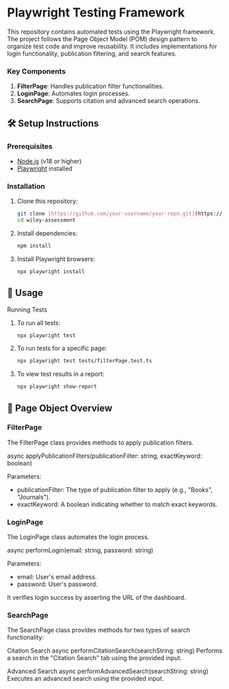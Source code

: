 # Playwright Testing Framework

This repository contains automated tests using the Playwright framework. The project follows the Page Object Model (POM) design pattern to organize test code and improve reusability. It includes implementations for login functionality, publication filtering, and search features.


### Key Components

1. **FilterPage**: Handles publication filter functionalities.
2. **LoginPage**: Automates login processes.
3. **SearchPage**: Supports citation and advanced search operations.

## 🛠️ Setup Instructions

### Prerequisites

- [Node.js](https://nodejs.org/) (v18 or higher)
- [Playwright](https://playwright.dev/) installed

### Installation

1. Clone this repository:
   ```bash
   git clone [https://github.com/your-username/your-repo.git](https://github.com/devmaniac1/wiley-assessment.git)
   cd wiley-assessment

2. Install dependencies:
   ```bash
   npm install

3. Install Playwright browsers:
   ```bash
   npx playwright install

## 🔨 Usage

Running Tests

1. To run all tests:
   ```bash
   npx playwright test

2. To run tests for a specific page:
   ```bash
   npx playwright test tests/filterPage.test.ts

3. To view test results in a report:
   ```bash
   npx playwright show-report


## 📝 Page Object Overview

### FilterPage

The FilterPage class provides methods to apply publication filters.

async applyPublicationFilters(publicationFilter: string, exactKeyword: boolean)

Parameters:
 - publicationFilter: The type of publication filter to apply (e.g., "Books", "Journals").
 - exactKeyword: A boolean indicating whether to match exact keywords.

### LoginPage

The LoginPage class automates the login process.

async performLogin(email: string, password: string)

Parameters:
 - email: User's email address.
 - password: User's password.

It verifies login success by asserting the URL of the dashboard.


### SearchPage

The SearchPage class provides methods for two types of search functionality:

Citation Search
async performCitationSearch(searchString: string)
Performs a search in the "Citation Search" tab using the provided input.

Advanced Search
async performAdvancedSearch(searchString: string)
Executes an advanced search using the provided input.
